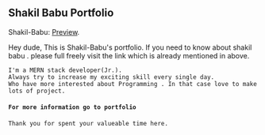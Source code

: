 ## Shakil Babu Portfolio

Shakil-Babu: [Preview](https://shakil-babu.web.app/).



Hey dude, This is Shakil-Babu's portfolio.
If you need to know about shakil babu . please full freely visit the link which is already mentioned in above.


```
I'm a MERN stack developer(Jr.).
Always try to increase my exciting skill every single day.
Who have more interested about Programming . In that case love to make lots of project.

```



#### ``` For more information go to portfolio ```

```
Thank you for spent your valueable time here.
```